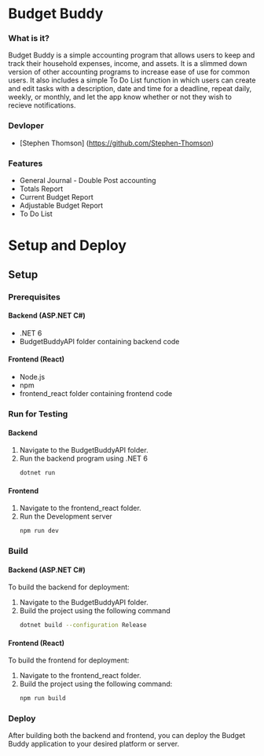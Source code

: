 # Budget Buddy
### What is it?
Budget Buddy is a simple accounting program that allows users to keep and track
their household expenses, income, and assets. It is a slimmed down version of 
other accounting programs to increase ease of use for common users.
It also includes a simple To Do List function in which users can create and edit
tasks with a description, date and time for a deadline, repeat daily, weekly, or
monthly, and let the app know whether or not they wish to recieve notifications.

### Devloper
- [Stephen Thomson] (https://github.com/Stephen-Thomson)

### Features
- General Journal - Double Post accounting
- Totals Report
- Current Budget Report
- Adjustable Budget Report
- To Do List

# Setup and Deploy

## Setup

### Prerequisites

#### Backend (ASP.NET C#)
- .NET 6
- BudgetBuddyAPI folder containing backend code

#### Frontend (React)
- Node.js
- npm
- frontend_react folder containing frontend code

### Run for Testing

#### Backend
1. Navigate to the BudgetBuddyAPI folder.
2. Run the backend program using .NET 6
   ```bash
   dotnet run

#### Frontend
1. Navigate to the frontend_react folder.
2. Run the Development server
   ```bash
   npm run dev

### Build

#### Backend (ASP.NET C#)
To build the backend for deployment:
1. Navigate to the BudgetBuddyAPI folder.
2. Build the project using the following command
   ```bash
   dotnet build --configuration Release

#### Frontend (React)
To build the frontend for deployment:
1. Navigate to the frontend_react folder.
2. Build the project using the following command:
   ```bash
   npm run build

### Deploy
After building both the backend and frontend, you can deploy the Budget Buddy application to your desired platform or server.
